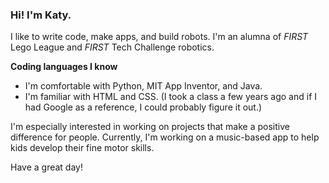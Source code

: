 ### Hi! I'm Katy.
I like to write code, make apps, and build robots. I'm an alumna of *FIRST* Lego League and *FIRST* Tech Challenge robotics.

**Coding languages I know**
- I'm comfortable with Python, MIT App Inventor, and Java.
- I'm familiar with HTML and CSS. (I took a class a few years ago and if I had Google as a reference, I could probably figure it out.)

I'm especially interested in working on projects that make a positive difference for people. Currently, I'm working on a music-based app to help kids develop their fine motor skills.

Have a great day!
<!--
**kbarrus27/kbarrus27** is a ✨ _special_ ✨ repository because its `README.md` (this file) appears on your GitHub profile.

Here are some ideas to get you started:

- 🔭 I’m currently working on ...
- 🌱 I’m currently learning ...
- 👯 I’m looking to collaborate on ...
- 🤔 I’m looking for help with ...
- 💬 Ask me about ...
- 📫 How to reach me: ...
- 😄 Pronouns: ...
- ⚡ Fun fact: ...
-->
